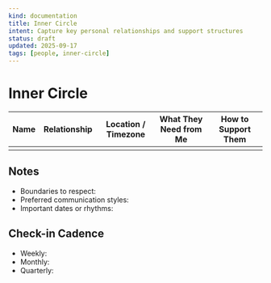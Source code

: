```yaml
---
kind: documentation
title: Inner Circle
intent: Capture key personal relationships and support structures
status: draft
updated: 2025-09-17
tags: [people, inner-circle]
---
```


# Inner Circle

| Name | Relationship | Location / Timezone | What They Need from Me | How to Support Them |
| --- | --- | --- | --- | --- |
|  |  |  |  |  |

## Notes
- Boundaries to respect:
- Preferred communication styles:
- Important dates or rhythms:

## Check-in Cadence
- Weekly:
- Monthly:
- Quarterly:

